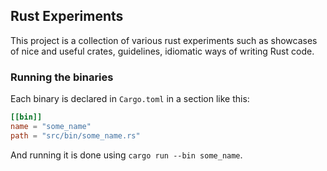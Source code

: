 ## Rust Experiments

This project is a collection of various rust experiments such as showcases of nice and useful crates, guidelines, idiomatic ways of writing Rust code.

### Running the binaries

Each binary is declared in `Cargo.toml` in a section like this:
```toml
[[bin]]
name = "some_name"
path = "src/bin/some_name.rs"
```
And running it is done using `cargo run --bin some_name`.
